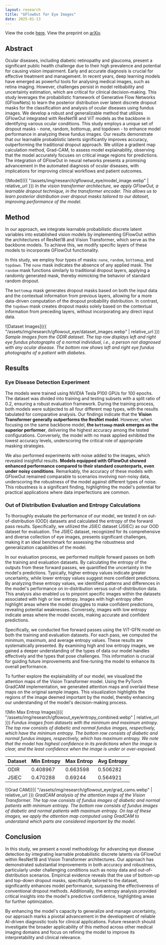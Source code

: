 ```yaml
---
layout: research
title: "GFlowOut for Eye Images"
date: 2025-01-13
---
```


View the code [here](https://github.com/anirudhprabhakaran3/gflowout_on_eye_images). View the preprint on [arXiv](https://arxiv.org/abs/2402.16865).

## Abstract

Ocular diseases, including diabetic retinopathy and glaucoma, present a significant public health challenge due to their high prevalence and potential for causing vision impairment. Early and accurate diagnosis is crucial for effective treatment and management. In recent years, deep learning models have emerged as powerful tools for analysing medical images, such as retina imaging. However, challenges persist in model relibability and uncertainty estimation, which are critical for clinical decision-making. This study leverages the probabilistic framework of Generative Flow Networks (GFlowNets) to learn the posterior distribution over latent discrete dropout masks for the classification and analysis of ocular diseases using fundus images. We develop a robust and generalizable method that utilizes GFlowOut integrated with ResNet18 and ViT models as the backbone in identifying various ocular conditions. This study employs a unique set of dropout masks - none, random, bottomup, and topdown - to enhance model performance in analyzing these fundus images. Our results demonstrate that our learnable probablistic latents significantly improves accuracy, outperforming the traditional dropout approach. We utilize a gradient map calculation method, Grad-CAM, to assess model explainability, observing that the model accurately focuses on critical image regions for predictions. The integration of GFlowOut in neural networks presents a promising advancement in the automated diagnosis of ocular diseases, with implications for improving clinical workflows and patient outcomes.

![Model]({{ "/assets/img/research/gflowout_eye/model_image.webp" | relative_url }})
*In the vision transformer architecture, we apply GFlowOut, a learnable dropout technique, in the transformer encoder. This allows us to learn posterior distribution over dropout masks tailored to our dataset, improving performance of the model.*

## Method
In our approach, we integrate learnable probabilistic discrete latent variables into established vision models by implementing GFlowOut within the architectures of ResNet18 and Vision Transformer, which serve as the backbone models. To achieve this, we modify specific layers of these models to incorporate GFlowOut functionality.

In this study, we employ four types of masks: `none`, `random`, `bottomup`, and `topdown`. The `none` mask indicates the absence of any applied mask. The `random` mask functions similarly to traditional dropout layers, applying a randomly generated mask, thereby mimicking the behavior of standard random dropout.

The `bottomup` mask generates dropout masks based on both the input data and the contextual information from previous layers, allowing for a more data-driven computation of the dropout probability distribution. In contrast, the `topdown` mask creates dropout masks solely based on the contextual information from preceding layers, without incorporating any direct input data.

![Dataset Images]({{ "/assets/img/research/gflowout_eye/dataset_images.webp" | relative_url }})
*Sample images from the ODIR dataset. The top row displays left and right eye fundus photographs of a normal individual, i.e., a person not diagnosed with any ocular disease. The bottom row shows left and right eye fundus photographs of a patient with diabetes.*

## Results

### Eye Disease Detection Experiment
The models were trained using NVIDIA Tesla P100 GPUs for 100 epochs. The dataset was divided into training and testing subsets with a split ratio of 0.2, ensuring a robust evaluation framework. During the training process, both models were subjected to all four different map types, with the results tabulated for comparative analysis. Our findings indicate that the **Vision Transformer generally outperforms the ResNet model**. However, when focusing on the same backbone model, **the `bottomup` mask emerges as the superior performer**, delivering the highest accuracy among the tested configurations. Conversely, the model with no mask applied exhibited the lowest accuracy levels, underscoring the critical role of appropriate masking strategies.

We also performed experiments with noise added to the images, which revealed insightful results. **Models equipped with GFlowOut showed enhanced performance compared to their standard counterparts, even under noisy conditions**. Remarkably, the accuracy of these models with GFlowOut remained comparable to scenarios involving non-noisy data, underscoring the robustness of the model against different types of noise. This robustness is a significant finding, highlighting the model's potential for practical applications where data imperfections are common.

### Out of Distribution Evaluation and Entropy Calculations
To thoroughly evaluate the performance of our model, we tested it on out-of-distribution (OOD) datasets and calculated the entropy of the forward pass results. Specifically, we utilized the JSIEC dataset (JSIEC) as our OOD dataset for evaluation. The JSIEC dataset, recognized for its comprehensive and diverse collection of eye images, presents significant challenges, making it an ideal benchmark for assessing the robustness and generalization capabilities of the model.

In our evaluation process, we performed multiple forward passes on both the training and evaluation datasets. By calculating the entropy of the outputs from these forward passes, we quantified the uncertainty in the model's predictions. Typically, higher entropy values indicate greater uncertainty, while lower entropy values suggest more confident predictions. By analyzing these entropy values, we identified patterns and differences in the model's performance on in-distribution versus out-of-distribution data. This analysis also enabled us to pinpoint specific images within the datasets associated with high or low entropy. Images with high entropy often highlight areas where the model struggles to make confident predictions, revealing potential weaknesses. Conversely, images with low entropy indicate areas where the model excels, making accurate and confident predictions.

Specifically, we conducted five forward passes using the ViT-GFN model on both the training and evaluation datasets. For each pass, we computed the minimum, maximum, and average entropy values. These results are systematically presented. By examining high and low entropy images, we gained a deeper understanding of the types of data our model handles effectively and the types that pose challenges. This information is crucial for guiding future improvements and fine-tuning the model to enhance its overall performance.

To further explore the explainability of our model, we visualized the attention maps of the Vision Transformer model. Using the PyTorch GradCAM implementation, we generated attention maps and overlaid these maps on the original sample images. This visualization highlights the regions of the image deemed important by the model, thereby enhancing our understanding of the model's decision-making process.


![Min Max Entrop Images]({{ "/assets/img/research/gflowout_eye/entropy_combined.webp" | relative_url }})
*Fundus images from datasets with the minimum and maximum entropy. The top row consists of diabetic and normal fundus images, respectively, which have the minimum entropy. The bottom row consists of diabetic and normal fundus images, respectively, which has maximum entropy. We note that the model has highest confidence in its predictions when the image is clear, and the least confidence when the image is under or over-exposed.*

| Dataset | Min Entropy | Max Entrop | Avg Entropy
| :------ | ----------- | ---------- | -----------
| ODIR    | 0.408967    | 0.663598   | 0.506282
| JSIEC   | 0.470288    | 0.69244    | 0.564921


![Grad CAM]({{ "/assets/img/research/gflowout_eye/grad_cams.webp" | relative_url }})
*GradCAM analysis of the attention maps of the Vision Transformer. The top row consists of fundus images of diabetic and normal patients with minimum entropy. The bottom row consists of fundus images of diabetic and normal patients with maximum entropy. On top of these images, we apply the attention map computed using GradCAM to understand which parts are considered important by the model.*

## Conclusion

In this study, we present a novel methodology for advancing eye disease detection by integrating learnable probabilistic discrete latents via GFlowOut within ResNet18 and Vision Transformer architectures. Our approach has demonstrated substantial improvements in both accuracy and robustness, particularly under challenging conditions such as noisy data and out-of-distribution scenarios. Empirical evidence reveals that the use of bottom-up and top-down dropout masks, specifically tailored to the dataset, significantly enhances model performance, surpassing the effectiveness of conventional dropout methods. Additionally, the entropy analysis provided critical insights into the model's predictive confidence, highlighting areas for further optimization.

By enhancing the model's capacity to generalize and manage uncertainty, our approach marks a pivotal advancement in the development of reliable AI-driven diagnostic tools for clinical applications. Future research should investigate the broader applicability of this method across other medical imaging domains and focus on refining the model to improve its interpretability and clinical relevance.